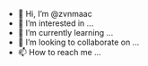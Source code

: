 - 👋 Hi, I’m @zvnmaac
- 👀 I’m interested in ...
- 🌱 I’m currently learning ...
- 💞️ I’m looking to collaborate on ...
- 📫 How to reach me ...

<!---
zvnmaac/zvnmaac is a ✨ special ✨ repository because its `README.md` (this file) appears on your GitHub profile.
You can click the Preview link to take a look at your changes.
--->

